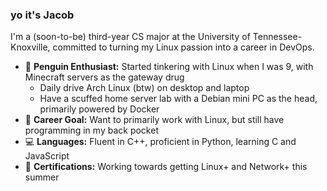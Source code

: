 ### yo it's Jacob

I'm a (soon-to-be) third-year CS major at the University of Tennessee-Knoxville, committed to turning my Linux passion into a career in DevOps.

- 🐧 **Penguin Enthusiast:** Started tinkering with Linux when I was 9, with Minecraft servers as the gateway drug
    - Daily drive Arch Linux (btw) on desktop and laptop
    - Have a scuffed home server lab with a Debian mini PC as the head, primarily powered by Docker 
- 💼 **Career Goal:** Want to primarily work with Linux, but still have programming in my back pocket
- 💻 **Languages:** Fluent in C++, proficient in Python, learning C and JavaScript
- 📃 **Certifications:** Working towards getting Linux+ and Network+ this summer
